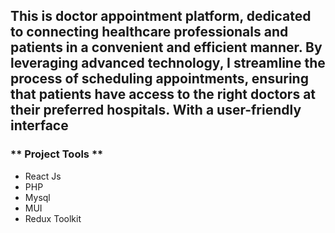 ## This is doctor appointment platform, dedicated to connecting healthcare professionals and patients in a convenient and efficient manner. By leveraging advanced technology, I streamline the process of scheduling appointments, ensuring that patients have access to the right doctors at their preferred hospitals. With a user-friendly interface


### ** Project Tools **
 - React Js
 - PHP
 - Mysql
 - MUI
 - Redux Toolkit

